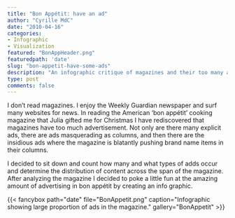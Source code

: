 ```yaml
---
title: "Bon Appétit: have an ad"
author: "Cyrille MdC"
date: "2010-04-16"
categories:
- Infographic
- Visualization
featured: "BonAppHeader.png"
featuredpath: 'date'
slug: "bon-appetit-have-some-ads"
description: "An infographic critique of magazines and their too many ads."
type: post
comments: false
---
```


I don’t read magazines. I enjoy the Weekly Guardian newspaper and surf many websites for news. In reading the American ‘bon appétit’ cooking magazine that Julia gifted me for Christmas I have rediscovered that magazines have too much advertisement. Not only are there many explicit ads, there are ads masquerading as columns, and then there are the insidious ads where the magazine is blatantly pushing brand name items in their columns.

I decided to sit down and count how many and what types of adds occur and determine the distribution of content across the span of the magazine. After analyzing the magazine I decided to poke a little fun at the amazing amount of advertising in bon appétit by creating an info graphic.

{{< fancybox path="date" file="BonAppetit.png" caption="Infographic showing large proportion of ads in the magazine." gallery="BonAppetit" >}}

